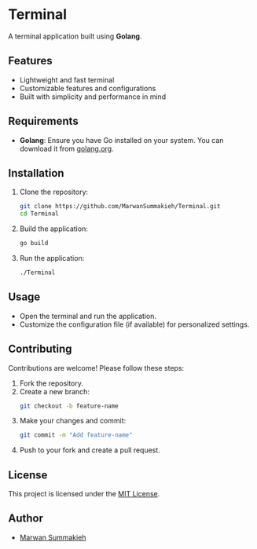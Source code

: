 # Terminal

A terminal application built using **Golang**.

## Features

- Lightweight and fast terminal
- Customizable features and configurations
- Built with simplicity and performance in mind

## Requirements

- **Golang**: Ensure you have Go installed on your system. You can download it from [golang.org](https://golang.org/).

## Installation

1. Clone the repository:
   ```bash
   git clone https://github.com/MarwanSummakieh/Terminal.git
   cd Terminal
   ```

2. Build the application:
   ```bash
   go build
   ```

3. Run the application:
   ```bash
   ./Terminal
   ```

## Usage

- Open the terminal and run the application.
- Customize the configuration file (if available) for personalized settings.

## Contributing

Contributions are welcome! Please follow these steps:

1. Fork the repository.
2. Create a new branch:
   ```bash
   git checkout -b feature-name
   ```
3. Make your changes and commit:
   ```bash
   git commit -m "Add feature-name"
   ```
4. Push to your fork and create a pull request.

## License

This project is licensed under the [MIT License](LICENSE).

## Author

- [Marwan Summakieh](https://github.com/MarwanSummakieh)
